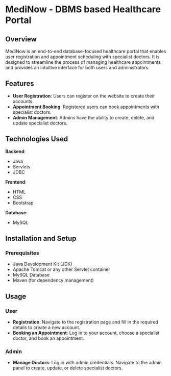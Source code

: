 # MediNow - DBMS based Healthcare Portal

## Overview
MediNow is an end-to-end database-focused healthcare portal that enables user registration and appointment scheduling with specialist doctors. It is designed to streamline the process of managing healthcare appointments and provides an intuitive interface for both users and administrators.

## Features
- **User Registration**: Users can register on the website to create their accounts.
- **Appointment Booking**: Registered users can book appointments with specialist doctors.
- **Admin Management**: Admins have the ability to create, delete, and update specialist doctors.

## Technologies Used
**Backend**:
- Java
- Servlets
- JDBC

**Frontend**:
- HTML
- CSS
- Bootstrap

**Database**:
- MySQL

## Installation and Setup

### Prerequisites
- Java Development Kit (JDK)
- Apache Tomcat or any other Servlet container
- MySQL Database
- Maven (for dependency management)


## Usage
### User
- **Registration**: Navigate to the registration page and fill in the required details to create a new account.
- **Booking an Appointment**: Log in to your account, choose a specialist doctor, and book an appointment.

### Admin
- **Manage Doctors**: Log in with admin credentials. Navigate to the admin panel to create, update, or delete specialist doctors.
